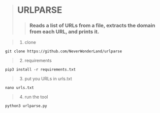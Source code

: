 > # URLPARSE
>> ### Reads a list of URLs from a file, extracts the domain from each URL, and prints it.

> 1. clone
```
git clone https://github.com/NeverWonderLand/urlparse
```
> 2. requirements
```
pip3 install -r requirements.txt
```
> 3. put you URLs in urls.txt
```
nano urls.txt
```
> 4. run the tool
```
python3 urlparse.py
```
